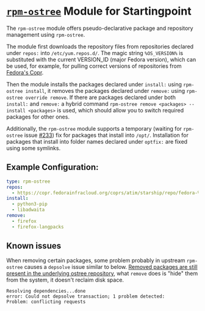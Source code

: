 # [`rpm-ostree`](https://coreos.github.io/rpm-ostree/) Module for Startingpoint

The `rpm-ostree` module offers pseudo-declarative package and repository management using `rpm-ostree`.

The module first downloads the repository files from repositories declared under `repos:` into `/etc/yum.repos.d/`. The magic string `%OS_VERSION%` is substituted with the current VERSION_ID (major Fedora version), which can be used, for example, for pulling correct versions of repositories from [Fedora's Copr](https://copr.fedorainfracloud.org/).

Then the module installs the packages declared under `install:` using `rpm-ostree install`, it removes the packages declared under `remove:` using `rpm-ostree override remove`. If there are packages declared under both `install:` and `remove:` a hybrid command `rpm-ostree remove <packages> --install <packages>` is used, which should allow you to switch required packages for other ones.

Additionally, the `rpm-ostree` module supports a temporary (waiting for `rpm-ostree` issue [#233](https://github.com/coreos/rpm-ostree/issues/233)) fix for packages that install into `/opt/`. Installation for packages that install into folder names declared under `optfix:` are fixed using some symlinks.

## Example Configuration:

```yaml
type: rpm-ostree
repos:
  - https://copr.fedorainfracloud.org/coprs/atim/starship/repo/fedora-%OS_VERSION%/atim-starship-fedora-%OS_VERSION%.repo
install:
  - python3-pip
  - libadwaita
remove:
  - firefox
  - firefox-langpacks
```


## Known issues

When removing certain packages, some problem probably in upstream `rpm-ostree` causes a `depsolve` issue similar to below. [Removed packages are still present in the underlying ostree repository](https://coreos.github.io/rpm-ostree/administrator-handbook/#removing-a-base-package), what `remove` does is "hide" them from the system, it doesn't reclaim disk space.
```
Resolving dependencies...done
error: Could not depsolve transaction; 1 problem detected:
Problem: conflicting requests
```
